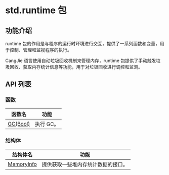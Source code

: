 # std.runtime 包

## 功能介绍

runtime 包的作用是与程序的运行时环境进行交互，提供了一系列函数和变量，用于控制、管理和监视程序的执行。

CangJie 语言使用自动垃圾回收机制来管理内存，runtime 包提供了手动触发垃圾回收、获取内存统计信息等功能，用于对垃圾回收进行调控和监测。

## API 列表

### 函数

|              函数名          |           功能           |
| --------------------------- | ------------------------ |
| [GC(Bool)](./runtime_package_api_cjvm/runtime_package_funcs_cjvm.md#func-gcbool) | 执行 GC。 |

### 结构体

|              结构体名              |                功能                 |
| --------------------------------- | ---------------------------------- |
| [MemoryInfo](./runtime_package_api_cjvm/runtime_package_structs_cjvm.md#struct-memoryinfo) | 提供获取一些堆内存统计数据的接口。 |
